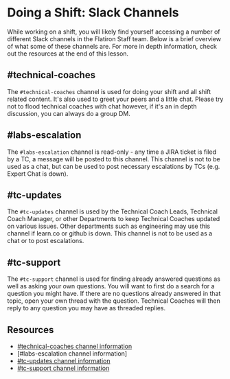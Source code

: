 # Doing a Shift: Slack Channels

While working on a shift, you will likely find yourself accessing a number of different Slack channels in the Flatiron Staff team. Below is a brief overview of what some of these channels are. For more in depth information, check out the resources at the end of this lesson.

## #technical-coaches
The `#technical-coaches` channel is used for doing your shift and all shift related content. It's also used to greet your peers and a little chat. Please try not to flood technical coaches with chat however, if it's an in depth discussion, you can always do a group DM.

## #labs-escalation
The `#labs-escalation` channel is read-only - any time a JIRA ticket is filed by a TC, a message will be posted to this channel. This channel is not to be used as a chat, but can be used to post necessary escalations by TCs (e.g. Expert Chat is down).

## #tc-updates
The `#tc-updates` channel is used by the Technical Coach Leads, Technical Coach Manager, or other Departments to keep Technical Coaches updated on various issues. Other departments such as engineering may use this channel if learn.co or github is down. This channel is not to be used as a chat or to post escalations. 

## #tc-support
The `#tc-support` channel is used for finding already answered questions as well as asking your own questions. You will want to first do a search for a question you might have. If there are no questions already answered in that topic, open your own thread with the question. Technical Coaches will then reply to any question you may have as threaded replies.

## Resources

* [#technical-coaches channel information](https://github.com/flatiron-labs/technical-coach-resources/blob/master/tc_channels/technical_coaches_channel.md)
* [#labs-escalation channel information]
* [#tc-updates channel information](https://github.com/flatiron-labs/technical-coach-resources/blob/master/tc_channels/technical_updates_channel.md)
* [#tc-support channel information](https://github.com/flatiron-labs/technical-coach-resources/blob/master/tc_channels/technical_support_channel.md)

